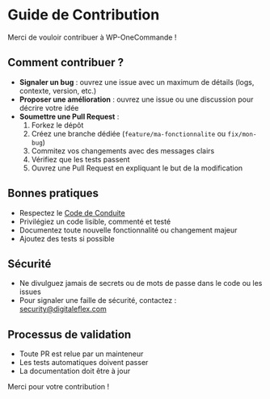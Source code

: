 # Guide de Contribution

Merci de vouloir contribuer à WP-OneCommande !

## Comment contribuer ?

- **Signaler un bug** : ouvrez une issue avec un maximum de détails (logs, contexte, version, etc.)
- **Proposer une amélioration** : ouvrez une issue ou une discussion pour décrire votre idée
- **Soumettre une Pull Request** :
  1. Forkez le dépôt
  2. Créez une branche dédiée (`feature/ma-fonctionnalite` ou `fix/mon-bug`)
  3. Commitez vos changements avec des messages clairs
  4. Vérifiez que les tests passent
  5. Ouvrez une Pull Request en expliquant le but de la modification

## Bonnes pratiques

- Respectez le [Code de Conduite](./CODE_OF_CONDUCT.md)
- Privilégiez un code lisible, commenté et testé
- Documentez toute nouvelle fonctionnalité ou changement majeur
- Ajoutez des tests si possible

## Sécurité

- Ne divulguez jamais de secrets ou de mots de passe dans le code ou les issues
- Pour signaler une faille de sécurité, contactez : security@digitaleflex.com

## Processus de validation

- Toute PR est relue par un mainteneur
- Les tests automatiques doivent passer
- La documentation doit être à jour

Merci pour votre contribution ! 